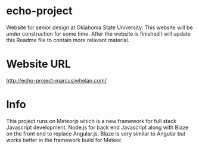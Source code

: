 # echo-project

Website for senior design at Oklahoma State University. 
This website will be under construction for some time.
After the website is finished I will update this 
Readme file to contain more relavant material.

# Website URL

http://echo-project-marcusjwhelan.com/

# Info

This project runs on Meteorjs which is a new framework for full stack 
Javascript development. Node.js for back end Javascript along with Blaze
on the front end to replace Angular.js. Blaze is very similar to Angular but 
works better in the framework build for Meteor.